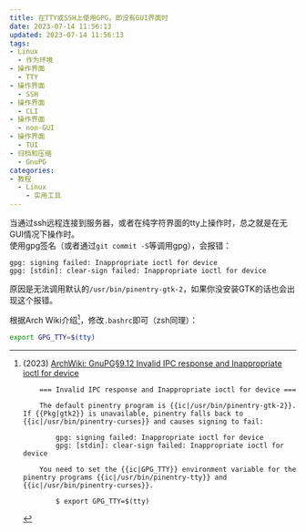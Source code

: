 ```yaml
---
title: 在TTY或SSH上使用GPG，即没有GUI界面时
date: 2023-07-14 11:56:13
updated: 2023-07-14 11:56:13
tags:
- Linux
  - 作为环境
- 操作界面
  - TTY
- 操作界面
  - SSH
- 操作界面
  - CLI
- 操作界面
  - non-GUI
- 操作界面
  - TUI
- 归档和压缩
  - GnuPG
categories:
- 教程
  - Linux
    - 实用工具
---
```


当通过ssh远程连接到服务器，或者在纯字符界面的tty上操作时，总之就是在无GUI情况下操作时。  
使用gpg签名（或者通过`git commit -S`等调用gpg），会报错：
```
gpg: signing failed: Inappropriate ioctl for device
gpg: [stdin]: clear-sign failed: Inappropriate ioctl for device
```

原因是无法调用默认的`/usr/bin/pinentry-gtk-2`，如果你没安装GTK的话也会出现这个报错。

根据Arch Wiki介绍[^1]，修改`.bashrc`即可（zsh同理）：
```bash .bashrc
export GPG_TTY=$(tty)
```

<!-- more -->

[^1]: (2023) [ArchWiki: GnuPG§9.12 Invalid IPC response and Inappropriate ioctl for device](https://wiki.archlinux.org/title/GnuPG#Invalid_IPC_response_and_Inappropriate_ioctl_for_device)
    ```wiki
        === Invalid IPC response and Inappropriate ioctl for device ===

        The default pinentry program is {{ic|/usr/bin/pinentry-gtk-2}}. If {{Pkg|gtk2}} is unavailable, pinentry falls back to {{ic|/usr/bin/pinentry-curses}} and causes signing to fail:

            gpg: signing failed: Inappropriate ioctl for device
            gpg: [stdin]: clear-sign failed: Inappropriate ioctl for device

        You need to set the {{ic|GPG_TTY}} environment variable for the pinentry programs {{ic|/usr/bin/pinentry-tty}} and {{ic|/usr/bin/pinentry-curses}}.

            $ export GPG_TTY=$(tty)
    ```